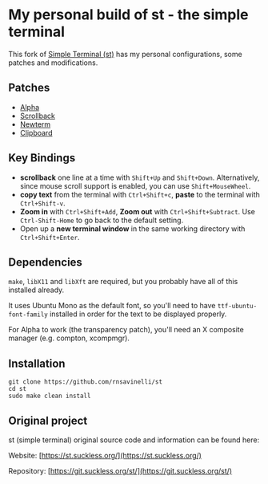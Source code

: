 # My personal build of st - the simple terminal

This fork of [Simple Terminal (st)](https://st.suckless.org/) has my personal configurations, some patches and modifications.

## Patches

+ [Alpha](https://st.suckless.org/patches/alpha/)
+ [Scrollback](https://st.suckless.org/patches/scrollback/)
+ [Newterm](https://st.suckless.org/patches/newterm/)
+ [Clipboard](https://st.suckless.org/patches/clipboard/)

## Key Bindings

+ **scrollback** one line at a time with `Shift+Up` and `Shift+Down`. Alternatively, since mouse scroll support is enabled, you can use `Shift+MouseWheel`.
+ **copy text** from the terminal with `Ctrl+Shift+c`, **paste** to the terminal with `Ctrl+Shift-v`.
+ **Zoom in** with `Ctrl+Shift+Add`, **Zoom out** with `Ctrl+Shift+Subtract`. Use `Ctrl-Shift-Home` to go back to the default setting.
+ Open up a **new terminal window** in the same working directory with `Ctrl+Shift+Enter`.

## Dependencies

`make`, `libX11` and `libXft` are required, but you probably have all of this installed already.

It uses Ubuntu Mono as the default font, so you'll need to have `ttf-ubuntu-font-family` installed in order for the text to be displayed properly.

For Alpha to work (the transparency patch), you'll need an X composite manager (e.g. compton, xcompmgr).

## Installation
```
git clone https://github.com/rnsavinelli/st
cd st
sudo make clean install
```

## Original project
st (simple terminal) original source code and information can be found here:

Website: [https://st.suckless.org/](https://st.suckless.org/)

Repository: [https://git.suckless.org/st/](https://git.suckless.org/st/)

